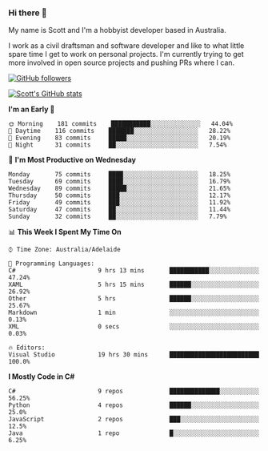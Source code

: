 ### Hi there 👋

My name is Scott and I'm a hobbyist developer based in Australia.

I work as a civil draftsman and software developer and like to what little spare time I get to work on personal projects. I'm currently trying to get more involved in open source projects and pushing PRs where I can. 

[![GitHub followers](https://img.shields.io/github/followers/puppetsw?label=Follow&style=social)](https://github.com/puppetsw?tab=followers)

[![Scott's GitHub stats](https://github-readme-stats.vercel.app/api?username=puppetsw&show_icons=true&theme=dark)](https://github.com/anuraghazra/github-readme-stats)

<!--START_SECTION:waka-->
**I'm an Early 🐤** 

```text
🌞 Morning    181 commits    ███████████░░░░░░░░░░░░░░   44.04% 
🌆 Daytime    116 commits    ███████░░░░░░░░░░░░░░░░░░   28.22% 
🌃 Evening    83 commits     █████░░░░░░░░░░░░░░░░░░░░   20.19% 
🌙 Night      31 commits     ██░░░░░░░░░░░░░░░░░░░░░░░   7.54%

```
📅 **I'm Most Productive on Wednesday** 

```text
Monday       75 commits     ████░░░░░░░░░░░░░░░░░░░░░   18.25% 
Tuesday      69 commits     ████░░░░░░░░░░░░░░░░░░░░░   16.79% 
Wednesday    89 commits     █████░░░░░░░░░░░░░░░░░░░░   21.65% 
Thursday     50 commits     ███░░░░░░░░░░░░░░░░░░░░░░   12.17% 
Friday       49 commits     ███░░░░░░░░░░░░░░░░░░░░░░   11.92% 
Saturday     47 commits     ██░░░░░░░░░░░░░░░░░░░░░░░   11.44% 
Sunday       32 commits     ██░░░░░░░░░░░░░░░░░░░░░░░   7.79%

```


📊 **This Week I Spent My Time On** 

```text
⌚︎ Time Zone: Australia/Adelaide

💬 Programming Languages: 
C#                       9 hrs 13 mins       ███████████░░░░░░░░░░░░░░   47.24% 
XAML                     5 hrs 15 mins       ██████░░░░░░░░░░░░░░░░░░░   26.92% 
Other                    5 hrs               ██████░░░░░░░░░░░░░░░░░░░   25.67% 
Markdown                 1 min               ░░░░░░░░░░░░░░░░░░░░░░░░░   0.13% 
XML                      0 secs              ░░░░░░░░░░░░░░░░░░░░░░░░░   0.03%

🔥 Editors: 
Visual Studio            19 hrs 30 mins      █████████████████████████   100.0%

```

**I Mostly Code in C#** 

```text
C#                       9 repos             ██████████████░░░░░░░░░░░   56.25% 
Python                   4 repos             ██████░░░░░░░░░░░░░░░░░░░   25.0% 
JavaScript               2 repos             ███░░░░░░░░░░░░░░░░░░░░░░   12.5% 
Java                     1 repo              █░░░░░░░░░░░░░░░░░░░░░░░░   6.25%

```



<!--END_SECTION:waka-->

<!--
**puppetsw/puppetsw** is a ✨ _special_ ✨ repository because its `README.md` (this file) appears on your GitHub profile.

Here are some ideas to get you started:

- 🔭 I’m currently working on ...
- 🌱 I’m currently learning ...
- 👯 I’m looking to collaborate on ...
- 🤔 I’m looking for help with ...
- 💬 Ask me about ...
- 📫 How to reach me: ...
- 😄 Pronouns: ...
- ⚡ Fun fact: ...
-->
